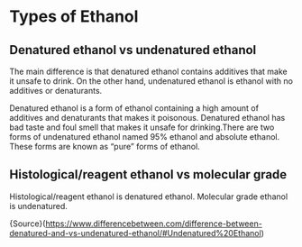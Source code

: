 # Types of Ethanol

## Denatured ethanol vs undenatured ethanol
The main difference is that denatured ethanol contains additives that make it unsafe to drink. On the other hand, undenatured ethanol is ethanol with no additives or denaturants.

Denatured ethanol is a form of ethanol containing a high amount of additives and denaturants that makes it poisonous. Denatured ethanol has bad taste and foul smell that makes it unsafe for drinking.There are two forms of undenatured ethanol named 95% ethanol and absolute ethanol. These forms are known as “pure” forms of ethanol.

## Histological/reagent ethanol vs molecular grade 
Histological/reagent ethanol is denatured ethanol. Molecular grade ethanol is undenatured. 


{Source}(https://www.differencebetween.com/difference-between-denatured-and-vs-undenatured-ethanol/#Undenatured%20Ethanol)
